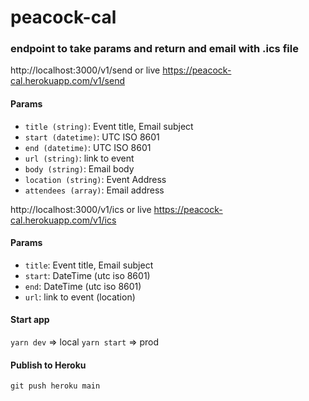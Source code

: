 # peacock-cal

### endpoint to take params and return and email with .ics file
http://localhost:3000/v1/send
or live
https://peacock-cal.herokuapp.com/v1/send

#### Params

- `title (string)`:  Event title, Email subject
- `start (datetime)`: UTC ISO 8601
- `end (datetime)`: UTC ISO 8601
- `url (string)`: link to event
- `body (string)`: Email body
- `location (string)`: Event Address
- `attendees (array)`: Email address


http://localhost:3000/v1/ics
or live
https://peacock-cal.herokuapp.com/v1/ics

#### Params

- `title`:  Event title, Email subject
- `start`: DateTime (utc iso 8601)
- `end`: DateTime (utc iso 8601)
- `url`: link to event (location)


#### Start app

`yarn dev` => local
`yarn start` => prod


#### Publish to Heroku
`git push heroku main`

